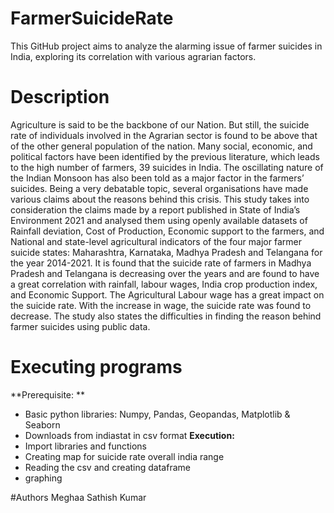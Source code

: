 # FarmerSuicideRate
This GitHub project aims to analyze the alarming issue of farmer suicides in India, exploring its correlation with various agrarian factors. 
# Description
Agriculture is said to be the backbone of our Nation. But still, the suicide rate of
individuals involved in the Agrarian sector is found to be above that of the other general
population of the nation. Many social, economic, and political factors have been identified by
the previous literature, which leads to the high number of farmers, 39 suicides in India. The
oscillating nature of the Indian Monsoon has also been told as a major factor in the farmers’
suicides. Being a very debatable topic, several organisations have made various claims about
the reasons behind this crisis. This study takes into consideration the claims made by a report
published in State of India’s Environment 2021 and analysed them using openly available
datasets of Rainfall deviation, Cost of Production, Economic support to the farmers, and
National and state-level agricultural indicators of the four major farmer suicide states:
Maharashtra, Karnataka, Madhya Pradesh and Telangana for the year 2014-2021. It is found
that the suicide rate of farmers in Madhya Pradesh and Telangana is decreasing over the years
and are found to have a great correlation with rainfall, labour wages, India crop production
index, and Economic Support. The Agricultural Labour wage has a great impact on the
suicide rate. With the increase in wage, the suicide rate was found to decrease. The study also
states the difficulties in finding the reason behind farmer suicides using public data.

# Executing programs 
**Prerequisite: **
- Basic python libraries: Numpy, Pandas, Geopandas, Matplotlib & Seaborn
- Downloads from indiastat in csv format
**Execution:**
- Import libraries and functions
- Creating map for suicide rate overall india range
- Reading the csv and creating dataframe
- graphing

#Authors
Meghaa Sathish Kumar
  
